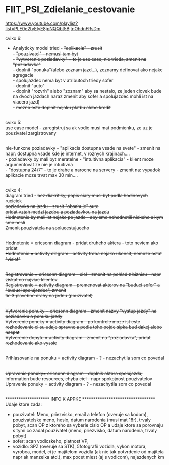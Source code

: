 # FIIT_PSI_Zdielanie_cestovanie

https://www.youtube.com/playlist?list=PLE0e2tyElyE8jpNQQbt5BjtnOhdnFRsDm

cviko 6: <br />

- Analyticky model tried - ~~"aplikacia" - zrusit~~ <br />
			- ~~"pouzivatel" - nemusi tam byt~~ <br />
			- ~~"vytvorenie poziadavky" = to je use case, nie trieda, zmenit na "poziadavka"~~ <br />
			- ~~doplnit "ponuka"(alebo zoznam jazd...),~~ zoznamy definovat ako nejake agregacie <br />
			- spolujazdec nema byt v atributoch triedy sofer <br />
			- ~~doplnit "auto"~~  <br />
			- doplnit "rozvrh" alebo "zoznam" aby sa nestalo, ze jeden clovek bude na dvoch jazdach naraz 
			zmenit aby sofer a spolujazdec mohli ist na viacero jazd) <br />
			- ~~mozno este doplnit nejaku platbu alebo kredit~~ <br /> <br />




cviko 5: <br />
use case model - zaregistruj sa ak vodic musi mat podmienku, ze uz je pouzivatel zargistrovany <br /><br />
		

nie-funkcne poziadavky - "aplikacia dostupna vsade na svete" - zmenit na napr: dostupna vsade kde je internet, v roznych krajinach.... <br />
			- poziadavky by mali byt meratelne - "intuitivna aplikacia" - klient moze argumentovat ze nie je intuitivna <br />
			- "dostupna 24/7" - to je drahe a narocne na servery - zmenit na: vypadok aplikacie moze trvat max 30 min.... <br /><br />


cviko 4: <br />
diagram tried - ~~bez diakritiky, popis ciary musi byt podla hodinovych ruciciek~~	<br />
		~~poziadavka na jazdu - zrusit "obsahuje" auto~~	<br />
		~~pridat vztah medzi jazdou a poziadavkou na jazdu~~ 	<br />
		~~Hodnotenie by mali ist nejako po jazde - aby sme nehodnotili niekoho s kym sme nesli~~ <br />
		~~Zmenit pouzivatela na spolucestujuceho~~	<br /> <br />   		
				
Hodnotenie = ericsonn diagram - pridat druheho aktera	- toto neviem ako pridat <br />
~~Hodnotenie = activity diagram - activity treba nejako ukoncit, nemoze ostat "visiet" <br /> <br />~~
				

~~Registrovanie = ericsonn diagram - ciel - zmenit na pohlad z biznisu - napr ziskat co najviac klientov <br />~~
~~Registrovanie = activity diagram - premenovat akterov na "buduci sofer" a "buduci spolujazdec", zmenit <br />
					tie 3 plavebne drahy na jednu (pouzivatel)<br /><br />~~

~~Vytvorenie ponuky = ericsonn diagram - zmenit nazvy "vystup jazdy" na poziadavku a ponuku jazdy <br />~~
~~Vytvorenie ponuky = activity diagram - po kontrole moze ist este rozhodovanie ci su udaje spravne a podla toho pojde sipka bud dakej alebo naspat <br />~~
~~Vytvorenie dopytu = activity diagram - zmenit na "poziadavka", pridat rozhodovanie ako vyssie <br /><br />~~

Prihlasovanie na ponuku = activity diagram - ? - nezachytila som co povedal <br /><br />

~~Upravenie ponuky= ericsonn diagram - doplnik aktera spolujazda, information bude resources, chyba ciel - napr spokojnost pouzivatelov <br />~~
Upravenie ponuky = activity diagram - ? - nezachytila som co povedal <br /><br />

******************** INFO K APPKE *********************************
Udaje ktore zada:
- pouzivatel: Meno, priezvisko, email a telefon (overuje sa kodom), pouzivatelske meno, heslo, datum narodenia (musi mat 18r), trvaly pobyt, scan OP z ktoreho sa vyberie cislo OP a udaje ktore sa porovnaju s tymi co zadal pouzivatel (meno, priezvisko, datum narodenia, trvaly pobyt)
- sofer: scan vodicskeho, platnost VP, 
- vozidlo: SPZ (overuje sa STK), 5fotografii vozidla, vykon motora, vyrobca, model, ci je majitelom vozidla (ak nie tak potvrdenie od majitela napr ak manzelka atd.), max pocet miest (aj s vodicom), najazdenych km